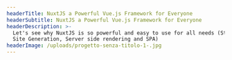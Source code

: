 ```yaml
---
headerTitle: NuxtJS a Powerful Vue.js Framework for Everyone
headerSubtitle: NuxtJS a Powerful Vue.js Framework for Everyone
headerDescription: >-
  Let's see why NuxtJS is so powerful and easy to use for all needs (Static  
  Site Generation, Server side rendering and SPA)
headerImage: /uploads/progetto-senza-titolo-1-.jpg
---
```

